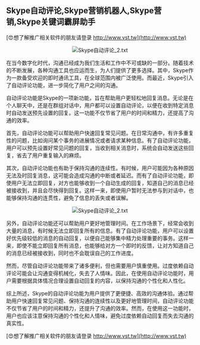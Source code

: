 ## **Skype自动评论,Skype营销机器人,Skype营销,Skype关键词霸屏助手**

[😍想了解推广相关软件的朋友请登录 http://www.vst.tw](http://www.vst.tw)

 <center><img src="https://vst.tw/MP4/tuiguang/png/6.png" alt="Skype自动评论_2.txt"></center>

在当今数字化时代，沟通已经成为我们生活和工作中不可或缺的一部分。随着技术的不断发展，各种沟通工具也应运而生，为人们提供了更多选择。其中，Skype作为一款备受欢迎的即时通讯工具，在全球范围内被广泛使用。而最近，Skype引入了自动评论功能，进一步简化了用户之间的沟通。

自动评论功能是Skype的一项新功能，旨在帮助用户更轻松地回复消息。无论是在个人聊天中，还是在群组对话中，用户都可以设置自动评论，以便在收到特定消息时自动发送预先设置的回复。这一功能不仅节省了用户的时间和精力，还提高了沟通的效率。

首先，自动评论功能可以帮助用户快速回复常见问题。在日常沟通中，有许多重复性的问题，比如询问某个事务的进展情况或者请求某种信息。有了自动评论功能，用户可以预先设置好常见问题的回复，当收到相关消息时，系统会自动发送这些回复，省去了用户重复输入的麻烦。

其次，自动评论功能也有助于保持沟通的连续性。有时候，用户可能因为各种原因无法及时回复消息，这可能会造成沟通的中断或者延迟。而有了自动评论功能，即使用户无法立即回复，对方也能够收到一个自动生成的回复，知道自己的消息已经被接收到，并且会尽快得到回复。这样一来，即使用户暂时无法参与到对话中，也能够保持沟通的连贯性，避免了信息的丢失或者误解。

 <center><img src="https://vst.tw/MP4/tuiguang/png/6.png" alt="Skype自动评论_2.txt"></center>

另外，自动评论功能还可以帮助用户更好地管理时间。在工作场景下，经常会收到大量的消息，有时候无法立即回复所有的信息。有了自动评论功能，用户可以设置好优先级较低的消息的自动回复，以便自己能够集中精力处理重要的事务。这样一来，即使不能立即回复所有消息，也能够给对方一个即时的反馈，让对方知道自己的消息已经被接收到，同时也不会耽误自己的工作进度。

然而，尽管自动评论功能带来了诸多便利，但也需要用户慎重使用。过度依赖自动评论可能会让沟通变得机械化，失去了人情味。因此，在使用自动评论功能时，用户需要根据具体情况合理设置自动回复的内容，以保持沟通的个性化和人性化。

综上所述，Skype的自动评论功能为用户提供了更便捷、高效的沟通体验。通过帮助用户快速回复常见问题、保持沟通的连续性以及更好地管理时间，自动评论功能不仅节省了用户的时间和精力，还提升了沟通的效率。然而，在使用这一功能时，用户也应该注意保持沟通的个性化和人情味，避免过度依赖自动回复而失去沟通的真实性。

[😍想了解推广相关软件的朋友请登录 http://www.vst.tw](http://www.vst.tw)




